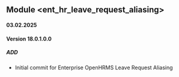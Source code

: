 ## Module <ent_hr_leave_request_aliasing>

#### 03.02.2025
#### Version 18.0.1.0.0
##### ADD

- Initial commit for Enterprise OpenHRMS Leave Request Aliasing
